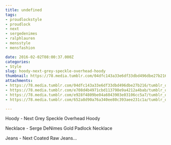 ```yaml
---
title: undefined
tags:
- proudlockstyle
- proudlock
- next
- sergedenimes
- ralphlauren
- mensstyle
- mensfashion

date: 2016-02-02T08:00:37.000Z
categories:
- Style
slug: hoody-next-grey-speckle-overhead-hoody
thumbnail: https://78.media.tumblr.com/04dfc143a33e6df33dbd496dbe27b216/tumblr_o1q5lsULX01rhrm24o1_540.jpg
attachments:
- https://78.media.tumblr.com/04dfc143a33e6df33dbd496dbe27b216/tumblr_o1q5lsULX01rhrm24o1_1280.jpg
- https://78.media.tumblr.com/e708d4b4971cbd113798e9a4212a4bab/tumblr_o1q5lsULX01rhrm24o4_1280.jpg
- https://78.media.tumblr.com/e928f4809be04a6043903e03106cc5a7/tumblr_o1q5lsULX01rhrm24o2_1280.jpg
- https://78.media.tumblr.com/652a8d90a76a340ee80c393aee231c1a/tumblr_o1q5lsULX01rhrm24o5_1280.jpg

---
```


Hoody -  Next Grey Speckle Overhead Hoody 

  Necklace -  Serge DeNimes Gold Padlock Necklace 

  Jeans -  Next Coated Raw Jeans...
